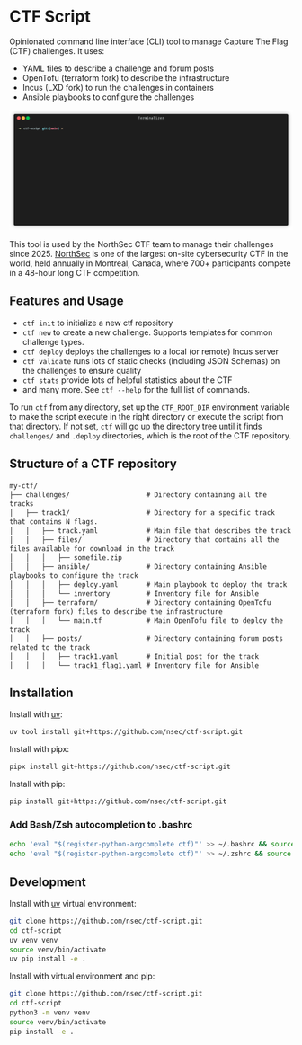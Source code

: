 # CTF Script

Opinionated command line interface (CLI) tool to manage Capture The Flag (CTF) challenges.
It uses:
- YAML files to describe a challenge and forum posts
- OpenTofu (terraform fork) to describe the infrastructure
- Incus (LXD fork) to run the challenges in containers
- Ansible playbooks to configure the challenges

![Demo GIF](./doc/images/demo.gif)

This tool is used by the NorthSec CTF team to manage their challenges since 2025.
[NorthSec](https://nsec.io/) is one of the largest on-site cybersecurity CTF in the world, held annually in Montreal, Canada, 
where 700+ participants compete in a 48-hour long CTF competition.

## Features and Usage

- `ctf init` to initialize a new ctf repository
- `ctf new` to create a new challenge. Supports templates for common challenge types.
- `ctf deploy` deploys the challenges to a local (or remote) Incus server
- `ctf validate` runs lots of static checks (including JSON Schemas) on the challenges to ensure quality
- `ctf stats` provide lots of helpful statistics about the CTF
- and many more. See `ctf --help` for the full list of commands.

To run `ctf` from any directory, set up the `CTF_ROOT_DIR` environment variable to make the script
execute in the right directory or execute the script from that directory. If not set, `ctf` will go up the directory
tree until it finds `challenges/` and `.deploy` directories, which is the root of the CTF repository.

## Structure of a CTF repository

```
my-ctf/
├── challenges/                   # Directory containing all the tracks
│   ├── track1/                   # Directory for a specific track that contains N flags. 
│   │   ├── track.yaml            # Main file that describes the track
│   │   ├── files/                # Directory that contains all the files available for download in the track
│   │   │   ├── somefile.zip
│   │   ├── ansible/              # Directory containing Ansible playbooks to configure the track
│   │   │   ├── deploy.yaml       # Main playbook to deploy the track
│   │   │   └── inventory         # Inventory file for Ansible
│   │   ├── terraform/            # Directory containing OpenTofu (terraform fork) files to describe the infrastructure
│   │   │   └── main.tf           # Main OpenTofu file to deploy the track
│   │   ├── posts/                # Directory containing forum posts related to the track
│   │   │   ├── track1.yaml       # Initial post for the track
│   │   │   └── track1_flag1.yaml # Inventory file for Ansible

```

## Installation

Install with [uv](https://docs.astral.sh/uv/guides/tools/):

```bash
uv tool install git+https://github.com/nsec/ctf-script.git
```

Install with pipx:

```bash
pipx install git+https://github.com/nsec/ctf-script.git
```

Install with pip:

```bash
pip install git+https://github.com/nsec/ctf-script.git
```

### Add Bash/Zsh autocompletion to .bashrc

```bash
echo 'eval "$(register-python-argcomplete ctf)"' >> ~/.bashrc && source ~/.bashrc # If using bash
echo 'eval "$(register-python-argcomplete ctf)"' >> ~/.zshrc && source ~/.zshrc   # If using zsh
```

## Development

Install with [uv](https://docs.astral.sh/uv/guides/tools/) virtual environment:

```bash
git clone https://github.com/nsec/ctf-script.git
cd ctf-script
uv venv venv
source venv/bin/activate
uv pip install -e .
```

Install with virtual environment and pip:

```bash
git clone https://github.com/nsec/ctf-script.git
cd ctf-script
python3 -m venv venv
source venv/bin/activate
pip install -e .
```
